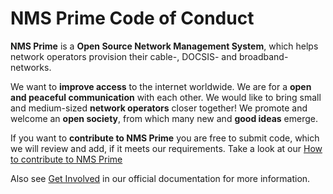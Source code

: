 # NMS Prime Code of Conduct

**NMS Prime** is a **Open Source Network Management System**, which helps network operators provision their cable-, DOCSIS- and broadband-networks.

We want to **improve access** to the internet worldwide.
We are for a **open and peaceful communication** with each other.
We would like to bring small and medium-sized **network operators** closer together!
We promote and welcome an **open society**, from which many new and **good ideas** emerge.

If you want to **contribute to NMS Prime** you are free to submit code, which we will review and add, if it meets our requirements.
Take a look at our [How to contribute to NMS Prime](https://github.com/nmsprime/nmsprime/blob/dev/CONTRIBUTING.md)

Also see [Get Involved](https://devel.roetzer-engineering.com/confluence/display/NMS/Get+involved) in our official documentation for more information.
